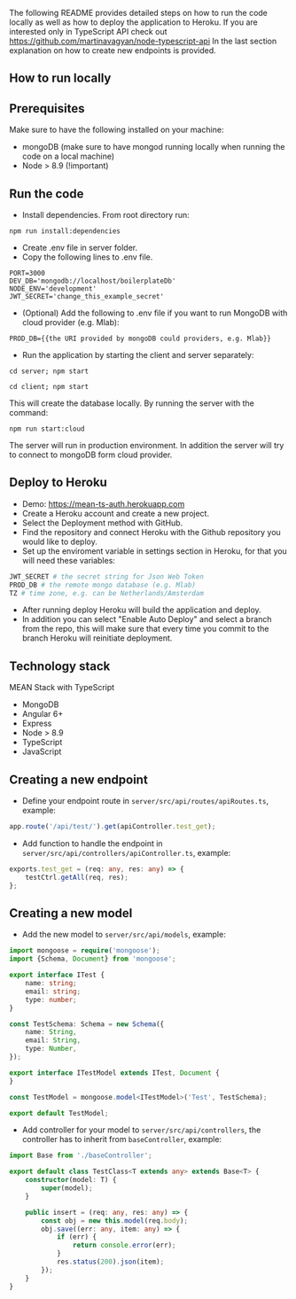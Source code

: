 The following README provides detailed steps on how to run the code locally as well as how to deploy the application to Heroku.
If you are interested only in TypeScript API check out https://github.com/martinavagyan/node-typescript-api
In the last section explanation on how to create new endpoints is provided.
## How to run locally

Prerequisites
---------------
Make sure to have the following installed on your machine:
- mongoDB (make sure to have mongod running locally when running the code on a local machine)
- Node > 8.9 (!important)

Run the code
---------------
- Install dependencies. From root directory run:
```
npm run install:dependencies
```
- Create .env file in server folder.
- Copy the following lines to .env file.
```
PORT=3000
DEV_DB='mongodb://localhost/boilerplateDb'
NODE_ENV='development'
JWT_SECRET='change_this_example_secret'
```
- (Optional) Add the following to .env file if you want to run MongoDB with cloud provider (e.g. Mlab):
```
PROD_DB={{the URI provided by mongoDB could providers, e.g. Mlab}}
```
- Run the application by starting the client and server separately:
```
cd server; npm start
```
```
cd client; npm start
```

This will create the database locally. By running the server with the command:
```
npm run start:cloud
```
The server will run in production environment. In addition the server will try to connect to mongoDB form cloud provider.
## Deploy to Heroku
- Demo: https://mean-ts-auth.herokuapp.com
- Create a Heroku account and create a new project.
- Select the Deployment method with GitHub.
- Find the repository and connect Heroku with the Github repository you would like to deploy.
- Set up the enviroment variable in settings section in Heroku, for that you will need these variables:
```bash
JWT_SECRET # the secret string for Json Web Token
PROD_DB # the remote mongo database (e.g. Mlab)
TZ # time zone, e.g. can be Netherlands/Amsterdam
```
- After running deploy Heroku will build the application and deploy.
- In addition you can select "Enable Auto Deploy" and select a branch from the repo, this will make sure that every time you commit to the branch Heroku will reinitiate deployment. 
## Technology stack
MEAN Stack with TypeScript
- MongoDB
- Angular 6+
- Express
- Node > 8.9
- TypeScript
- JavaScript

## Creating a new endpoint
- Define your endpoint route in `server/src/api/routes/apiRoutes.ts`, example:
```TypeScript
app.route('/api/test/').get(apiController.test_get);
```
- Add function to handle the endpoint in `server/src/api/controllers/apiController.ts`, example:
```TypeScript
exports.test_get = (req: any, res: any) => {
    testCtrl.getAll(req, res);
};
```

## Creating a new model
- Add the new model to `server/src/api/models`, example:
```TypeScript
import mongoose = require('mongoose');
import {Schema, Document} from 'mongoose';

export interface ITest {
    name: string;
    email: string;
    type: number;
}

const TestSchema: Schema = new Schema({
    name: String,
    email: String,
    type: Number,
});

export interface ITestModel extends ITest, Document {
}

const TestModel = mongoose.model<ITestModel>('Test', TestSchema);

export default TestModel;
```
- Add controller for your model to `server/src/api/controllers`,
 the controller has to inherit from `baseController`, example:
```TypeScript
import Base from './baseController';

export default class TestClass<T extends any> extends Base<T> {
    constructor(model: T) {
        super(model);
    }

    public insert = (req: any, res: any) => {
        const obj = new this.model(req.body);
        obj.save((err: any, item: any) => {
            if (err) {
                return console.error(err);
            }
            res.status(200).json(item);
        });
    }
}
```
